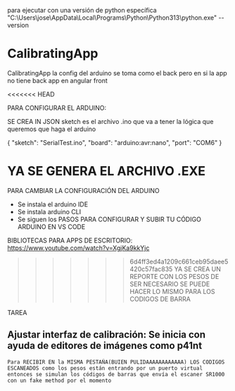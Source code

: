 para ejecutar con una versión de python específica
"C:\Users\jose\AppData\Local\Programs\Python\Python313\python.exe" --version


# CalibratingApp

CalibratingApp
la config del arduino se toma como el back pero en si la app no tiene back
app en angular front 

<<<<<<< HEAD


PARA CONFIGURAR EL ARDUINO:

SE CREA IN JSON
sketch es el archivo .ino que va a tener la lógica que queremos que haga el arduino

{
    "sketch": "SerialTest.ino",
    "board": "arduino:avr:nano",
    "port": "COM6"
}

YA SE GENERA EL ARCHIVO .EXE
=======
PARA CAMBIAR LA CONFIGURACIÓN DEL ARDUINO
- Se instala el arduino IDE
- Se instala arduino CLI
- Se siguen los PASOS PARA CONFIGURAR Y SUBIR TU CÓDIGO ARDUINO EN VS CODE


BIBLIOTECAS PARA APPS DE ESCRITORIO:
https://www.youtube.com/watch?v=XgjKa9kkYjc
>>>>>>> 6d4ff3ed4a1209c661ceb95daee5420c57fac835
YA SE CREA UN REPORTE CON LOS PESOS DE SER NECESARIO SE PUEDE HACER LO MISMO PARA LOS CODIGOS DE BARRA

TAREA 

Ajustar interfaz de calibración: Se inicia con ayuda de editores de imágenes como p41nt
- 
    Para RECIBIR EN la MISMA PESTAÑA(BUIEN PULIDAAAAAAAAAAAA) LOS CODIGOS ESCANEADOS como los pesos están entrando por un puerto virtual entonces se simulan los códigos de barras que envía el escaner SR1000 con un fake method por el momento


    
